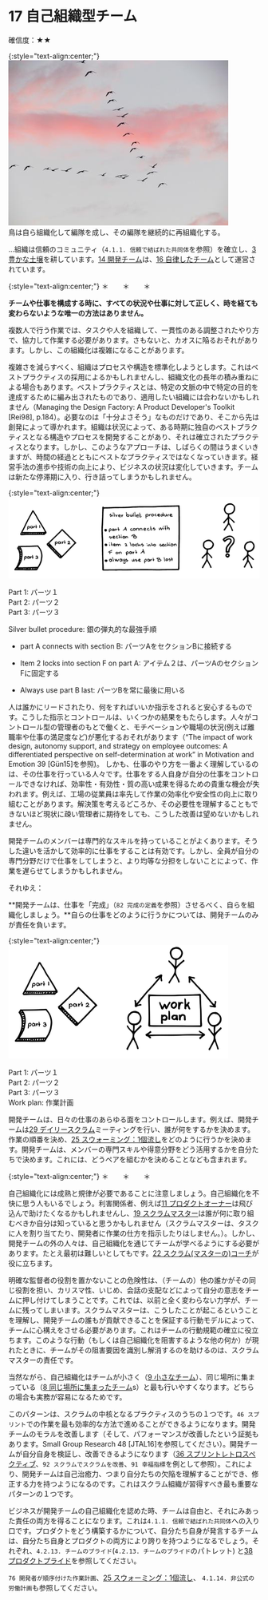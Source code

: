 # 17 自己組織型チーム

確信度：★★

{:style="text-align:center;"}
![ch02_17_17_Self_Organizing_Team1](Images/ch02_17_17_Self_Organizing_Team1.png)<br>
鳥は自ら組織化して編隊を成し、その編隊を継続的に再組織化する。

...組織は信頼のコミュニティ（`4.1.1. 信頼で結ばれた共同体`を参照）を確立し、[3 豊かな土壌](ch02_03_3_Fertile_Soil.md)を耕しています。[14 開発チーム](ch02_14_14_Development_Team.md)は、[16 自律したチーム](ch02_16_16_Autonomous_Team.md)として運営されています。

{:style="text-align:center;"}
＊　　＊　　＊

**チームや仕事を構成する時に、すべての状況や仕事に対して正しく、時を経ても変わらないような唯一の方法はありません。**

複数人で行う作業では、タスクや人を組織して、一貫性のある調整されたやり方で、協力して作業する必要があります。さもないと、カオスに陥るおそれがあります。しかし、この組織化は複雑になることがあります。

複雑さを減らすべく、組織はプロセスや構造を標準化しようとします。これはベストプラクティスの採用によるかもしれませんし、組織文化の長年の積み重ねによる場合もあります。ベストプラクティスとは、特定の文脈の中で特定の目的を達成するために編み出されたものであり、適用したい組織には合わないかもしれません（Managing the Design Factory: A Product Developer's Toolkit [Rei98], p.184）。必要なのは「十分よさそう」なものだけであり、そこから先は創発によって導かれます。組織は状況によって、ある時期に独自のベストプラクティスとなる構造やプロセスを開発することがあり、それは確立されたプラクティスとなります。しかし、このようなアプローチは、しばらくの間はうまくいきますが、時間の経過とともにベストなプラクティスではなくなっていきます。経営手法の進歩や技術の向上により、ビジネスの状況は変化していきます。チームは新たな停滞期に入り、行き詰ってしまうかもしれません。

{:style="text-align:center;"}
![ch02_17_17_Self_Organizing_Team2](Images/ch02_17_17_Self_Organizing_Team2.png)

Part 1: パーツ１<br>Part 2: パーツ２<br>Part 3: パーツ３

Silver bullet procedure: 銀の弾丸的な最強手順

* part A connects with section B: パーツAをセクションBに接続する

* Item 2 locks into section F on part A: アイテム２は、パーツAのセクションFに固定する

* Always use part B last: パーツBを常に最後に用いる

人は誰かにリードされたり、何をすればいいか指示をされると安心するものです。こうした指示とコントロールは、いくつかの結果をもたらします。人々がコントロール型の管理者のもとで働くと、モチベーションや職場の状況(例えば離職率や仕事の満足度など)が悪化するおそれがあります（“The impact of work design, autonomy support, and strategy on employee outcomes: A differentiated perspective on self-determination at work” in Motivation and Emotion 39 [Gün15]を参照)。 しかも、仕事のやり方を一番よく理解しているのは、その仕事を行っている人々です。仕事をする人自身が自分の仕事をコントロールできなければ、効率性・有効性・質の高い成果を得るための貴重な機会が失われます。例えば、工場の従業員は率先して作業の効率化や安全性の向上に取り組むことがあります。解決策を考えるどころか、その必要性を理解することもできないほど現状に疎い管理者に期待をしても、こうした改善は望めないかもしれません。

開発チームのメンバーは専門的なスキルを持っていることがよくあります。そうした違いを活かして効率的に仕事をすることは有効です。しかし、全員が自分の専門分野だけで仕事をしてしまうと、より均等な分担をしないことによって、作業を遅らせてしまうかもしれません。

それゆえ：

**開発チームは、仕事を「完成」（`82 完成の定義`を参照）させるべく、自らを組織化しましょう。**自らの仕事をどのように行うかについては、開発チームのみが責任を負います。

{:style="text-align:center;"}
![ch02_17_17_Self_Organizing_Team3](Images/ch02_17_17_Self_Organizing_Team3.png)

Part 1: パーツ１<br>Part 2: パーツ２<br>Part 3: パーツ３<br>Work plan: 作業計画

開発チームは、日々の仕事のあらゆる面をコントロールします。例えば、開発チームは​[29 デイリースクラム](ch02_30_29_Daily_Scrum.md)ミーティングを行い、誰が何をするかを決めます。作業の順番を決め、​[25 スウォーミング：1個流し](ch02_26_25_Swarming_One_Piece_Continuous_Flow.md)をどのように行うかを決めます。開発チームは、メンバーの専門スキルや得意分野をどう活用するかを自分たちで決めます。これには、どうペアを組むかを決めることなども含まれます。

{:style="text-align:center;"}
＊　　＊　　＊

自己組織化には成熟と規律が必要であることに注意しましょう。自己組織化を不快に思う人もいるでしょう。利害関係者、例えば​[11 プロダクトオーナー](ch02_11_11_Product_Owner.md)​は飛び込んで助けたくなるかもしれませんし、[19 スクラムマスター](ch02_20_19_ScrumMaster.md)は誰が何に取り組むべきか自分は知っていると思うかもしれません（スクラムマスターは、タスクに人を割り当てたり、開発者に作業の仕方を指示したりはしません。）。しかし、開発チームの外の人々は、自己組織化を通じてチームが学べるようにする必要があります。たとえ最初は難しいとしてもです。[22 スクラム(マスターの)コーチ](ch02_23_22_Scrum_Master_Coach.md)が役に立ちます。

明確な監督者の役割を置かないことの危険性は、（チームの）他の誰かがその同じ役割を担い、カリスマ性、いじめ、会話の支配などによって自分の意志をチームに押し付けてしまうことです。これでは、以前と全く変わらない力学が、チームに残ってしまいます。スクラムマスターは、こうしたことが起こるということを理解し、開発チームの誰もが貢献できることを保証する行動モデルによって、チームに心構えをさせる必要があります。これはチームの行動規範の確立に役立ちます。このような行動（もしくは自己組織化を阻害するような他の何か）が現れたときに、チームがその阻害要因を識別し解消するのを助けるのは、スクラムマスターの責任です。

当然ながら、自己組織化はチームが小さく（[9 小さなチーム](ch02_09_9_Small_Teams.md)）、同じ場所に集まっている（[8 同じ場所に集まったチーム](ch02_08_8_Collocated_Team.md)​s）と最も行いやすくなります。どちらの場合も実務が容易になるためです。

このパターンは、スクラムの中核となるプラクティスのうちの１つです。​`46 スプリント`​での作業を最も効率的な方法で進めることができるようになります。開発チームのモラルを改善します（そして、パフォーマンスが改善したという証拠もあります。Small Group Research 48 [JTAL16]を参照してください）。開発チームが自分自身を検証し、改善できるようになります（​[36 スプリントレトロスペクティブ](ch02_37_36_Sprint_Retrospective.md)、`92 スクラムでスクラムを改善`、`91 幸福指標`を例として参照）。これにより、開発チームは自己治癒力、つまり自分たちの欠陥を理解することができ、修正する力を持つようになるのです。これはスクラム組織が習得すべき最も重要なパターンの１つです。

ビジネスが開発チームの自己組織化を認めた時、チームは自由と、それにみあった責任の両方を得ることになります。これは`4.1.1. 信頼で結ばれた共同体`への入り口です。プロダクトをどう構築するかについて、自分たち自身が発言するチームは、自分たち自身とプロダクトの両方により誇りを持つようになるでしょう。それぞれ、`4.2.13. チームのプライド`(`4.2.13. チームのプライド`のパトレット) と[38 プロダクトプライド](ch02_39_38_Product_Pride.md)を参照してください。

`76 開発者が順序付けた作業計画`、[25 スウォーミング：1個流し](ch02_26_25_Swarming_One_Piece_Continuous_Flow.md)、 `4.1.14. 非公式の労働計画`も参照してください。

